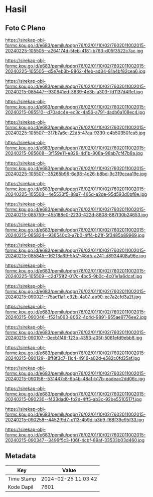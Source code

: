 # Hasil

## Foto C Plano

https://sirekap-obj-formc.kpu.go.id/e683/pemilu/pdpr/76/02/01/10/02/7602011002015-20240225-105505--a264174d-5feb-4181-b763-d05f3522c7ac.jpg

https://sirekap-obj-formc.kpu.go.id/e683/pemilu/pdpr/76/02/01/10/02/7602011002015-20240225-105505--d5e7eb3b-9862-4feb-ad34-81a4bf82cea6.jpg

https://sirekap-obj-formc.kpu.go.id/e683/pemilu/pdpr/76/02/01/10/02/7602011002015-20240215-085447--930841ed-3839-4e3b-a303-7d1137d4ffef.jpg

https://sirekap-obj-formc.kpu.go.id/e683/pemilu/pdpr/76/02/01/10/02/7602011002015-20240215-085510--d70adc4e-ec3c-4a56-a791-dadb6a108ec4.jpg

https://sirekap-obj-formc.kpu.go.id/e683/pemilu/pdpr/76/02/01/10/02/7602011002015-20240225-105507--317b7a6e-22d5-47aa-9330-c4b50350fea5.jpg

https://sirekap-obj-formc.kpu.go.id/e683/pemilu/pdpr/76/02/01/10/02/7602011002015-20240215-085608--3f159e11-e829-4d1b-808a-98ab7cf47b8a.jpg

https://sirekap-obj-formc.kpu.go.id/e683/pemilu/pdpr/76/02/01/10/02/7602011002015-20240225-105507--35265b96-6e98-4c26-b8bd-9c319ccaa19e.jpg

https://sirekap-obj-formc.kpu.go.id/e683/pemilu/pdpr/76/02/01/10/02/7602011002015-20240225-105508--4e5533f5-88a7-465d-a2de-95d593d0bf8e.jpg

https://sirekap-obj-formc.kpu.go.id/e683/pemilu/pdpr/76/02/01/10/02/7602011002015-20240215-085759--455188e0-2230-422d-8808-887f30b24653.jpg

https://sirekap-obj-formc.kpu.go.id/e683/pemilu/pdpr/76/02/01/10/02/7602011002015-20240215-085824--936540c3-a7b0-4ff4-b21f-5f3485b89969.jpg

https://sirekap-obj-formc.kpu.go.id/e683/pemilu/pdpr/76/02/01/10/02/7602011002015-20240215-085845--16213a69-5fd7-48d5-a241-d8934408a96e.jpg

https://sirekap-obj-formc.kpu.go.id/e683/pemilu/pdpr/76/02/01/10/02/7602011002015-20240225-105509--c2d751f2-017c-4bc5-9b0c-4c01e1a6dcaf.jpg

https://sirekap-obj-formc.kpu.go.id/e683/pemilu/pdpr/76/02/01/10/02/7602011002015-20240215-090021--75ae11af-e32b-4a07-ab90-ec7a2cfd3a2f.jpg

https://sirekap-obj-formc.kpu.go.id/e683/pemilu/pdpr/76/02/01/10/02/7602011002015-20240215-090046--f521a063-8062-4c4d-9891-955ae9776ee2.jpg

https://sirekap-obj-formc.kpu.go.id/e683/pemilu/pdpr/76/02/01/10/02/7602011002015-20240215-090107--0ecb1f46-123b-4353-a05f-5061efd9ebb8.jpg

https://sirekap-obj-formc.kpu.go.id/e683/pemilu/pdpr/76/02/01/10/02/7602011002015-20240215-090129--8ff8f3c7-11c4-4916-a02d-e582c0fd35af.jpg

https://sirekap-obj-formc.kpu.go.id/e683/pemilu/pdpr/76/02/01/10/02/7602011002015-20240215-090158--531447c8-6b4b-48a1-b17b-eadeac2dd06c.jpg

https://sirekap-obj-formc.kpu.go.id/e683/pemilu/pdpr/76/02/01/10/02/7602011002015-20240215-090230--f433dad0-fb2d-4ff5-ab3c-92be5510517f.jpg

https://sirekap-obj-formc.kpu.go.id/e683/pemilu/pdpr/76/02/01/10/02/7602011002015-20240215-090258--4452f9d7-c113-4b9d-b3b9-f68f39e95f33.jpg

https://sirekap-obj-formc.kpu.go.id/e683/pemilu/pdpr/76/02/01/10/02/7602011002015-20240215-090347--3496f5c3-f06f-4cbf-89af-33533b03d460.jpg


## Metadata

| Key        | Value               |
| ---------- | ------------------- |
| Time Stamp | 2024-02-25 11:03:42 |
| Kode Dapil | 7601                |



